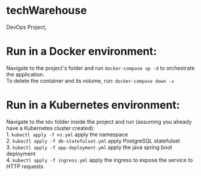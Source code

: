 # techWarehouse
DevOps Project,

# Run in a Docker environment:
Navigate to the project's folder and run ```docker-compose up -d``` to orchestrate the application.
<br/>
To delete the container and its volume, run:  ```docker-compose down -v``` 

# Run in a Kubernetes environment:
Navigate to the ```k8s``` folder inside the project and run (assuming you already have a Kubernetes cluster created):    <br/>
    1. ```kubectl apply -f ns.yml``` apply the namespace <br/>
    2. ```kubectl apply -f db-statefulset.yml``` apply PostgreSQL statefulset <br/>
    3. ```kubectl apply -f app-deployment.yml``` apply the java spring boot deployment <br/>
    4. ```kubectl apply -f ingress.yml``` apply the ingress to expose the service to HTTP requests <br/>